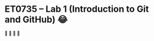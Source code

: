 # ET0735 – Lab 1 (Introduction to Git and GitHub) :joy:
:see_no_evil: :see_no_evil: :see_no_evil: :see_no_evil:

